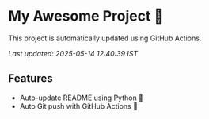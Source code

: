 # My Awesome Project 🚀

This project is automatically updated using GitHub Actions.

_Last updated: 2025-05-14 12:40:39 IST_

## Features
- Auto-update README using Python 🐍
- Auto Git push with GitHub Actions 🤖
